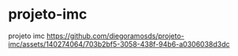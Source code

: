 # projeto-imc
 projeto imc
https://github.com/diegoramosds/projeto-imc/assets/140274064/703b2bf5-3058-438f-94b6-a0306038d3dc

